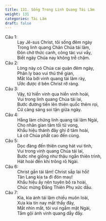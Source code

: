 ```yaml
---
title: 131. Sống Trong Linh Quang Tái Lâm
weight: 131
categories: Tái Lâm
draft: false
---
```

<dl><dt>Câu 1:</dt><dd data-verse="1">Lạy Jê-sus Christ, tôi sống đêm ngày <br/>Trong linh quang Chân Chúa tái lâm, <br/>Đón chờ thức canh, công tác vui vầy, <br/>Biết ngày Chúa nay không trễ chậm. </dd><dt>Câu 2:</dt><dd data-verse="2"> Lòng này có Chúa cai quản đêm ngày, <br/>Phân ly bao vui thú thế gian, <br/>Mắt lòa bởi vinh quang tái lâm rày, <br/>Ước được ở bên Christ rỡ ràng. </dd><dt>Câu 3:</dt><dd data-verse="3">Vậy, từ hiển vinh qua hiển vinh hoài, <br/>Vui trong linh quang Chúa tái lai, <br/>Bước đường tiến lên thiên quốc thêm rọi, <br/>Cứ càng sáng soi tận giữa ngày. </dd><dt>Câu 4:</dt><dd data-verse="4">Hằng làm chứng linh quang tái lâm Ngài, <br/>Cho nhân gian tăm tối tử vong, <br/>Khẩu hiệu thánh đây ghi ở tâm hoài, <br/>Lá cờ Chúa phất cao đến cùng. </dd><dt>Câu 5:</dt><dd data-verse="5">Dọc đàng đến thiên cung hát vui tình, <br/>Vui trong vinh quang Chúa tái lai, <br/>Bước nhẹ giống như thâu ngắn thiên trình, <br/>Hát hoài đến khi trông rõ Ngài. </dd><dt>Câu 6:</dt><dd data-verse="6">Christ gần tái lâm! Christ sắp lai hồi! <br/>Tân Lang kia ta đi đón mau! <br/>Khẩu hiệu ấy nên tuyên bố ra hoài, <br/>Chúc mừng Đấng Thiên Phụ xức dầu. </dd><dt>Câu 7:</dt><dd data-verse="7">Kìa, kìa ánh tái lâm chiếu muôn loài, <br/>Xưa kia tin nay mắt thấy đây, <br/>Mắt nhìn mắt, tôi vui ngắm mặt Ngài, <br/>Tắm gội ánh vinh quang dẫy đầy. </dd></dl>